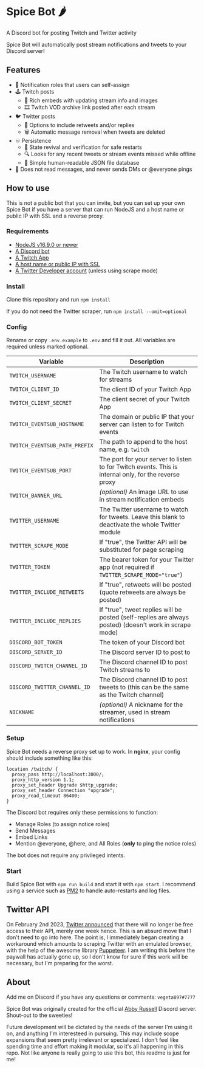 # Spice Bot 🌶️

A Discord bot for posting Twitch and Twitter activity

Spice Bot will automatically post stream notifications and tweets to your Discord server!

## Features

- 🔔 Notification roles that users can self-assign
- 🕹️ Twitch posts
  - 📰 Rich embeds with updating stream info and images
  - 🎞️ Twitch VOD archive link posted after each stream
- 🐦 Twitter posts
  - 💬 Options to include retweets and/or replies
  - 🗑️ Automatic message removal when tweets are deleted
- ♾️ Persistence
  - 🔄 State revival and verification for safe restarts
  - 🔍 Looks for any recent tweets or stream events missed while offline
  - 📝 Simple human-readable JSON file database
- 🙈 Does not read messages, and never sends DMs or @everyone pings

## How to use

This is not a public bot that you can invite, but you can set up your own Spice Bot if you have a server that can run NodeJS and a host name or public IP with SSL and a reverse proxy.

### Requirements

- [NodeJS v16.9.0 or newer](https://nodejs.org/)
- [A Discord bot](https://discordjs.guide/preparations/setting-up-a-bot-application.html)
- [A Twitch App](https://dev.twitch.tv/console/apps/create)
- [A host name or public IP with SSL](https://twurple.js.org/docs/getting-data/eventsub/listener-setup.html)
- [A Twitter Developer account](https://developer.twitter.com/en/apply-for-access) (unless using scrape mode)

### Install

Clone this repository and run `npm install`

If you do not need the Twitter scraper, run `npm install --omit=optional`

### Config

Rename or copy `.env.example` to `.env` and fill it out. All variables are required unless marked optional.

| Variable                      | Description                                                                                            |
| ----------------------------- | ------------------------------------------------------------------------------------------------------ |
| `TWITCH_USERNAME`             | The Twitch username to watch for streams                                                               |
| `TWITCH_CLIENT_ID`            | The client ID of your Twitch App                                                                       |
| `TWITCH_CLIENT_SECRET`        | The client secret of your Twitch App                                                                   |
| `TWITCH_EVENTSUB_HOSTNAME`    | The domain or public IP that your server can listen to for Twitch events                               |
| `TWITCH_EVENTSUB_PATH_PREFIX` | The path to append to the host name, e.g. `twitch`                                                     |
| `TWITCH_EVENTSUB_PORT`        | The port for your server to listen to for Twitch events. This is internal only, for the reverse proxy  |
| `TWITCH_BANNER_URL`           | _(optional)_ An image URL to use in stream notification embeds                                         |
| `TWITTER_USERNAME`            | The Twitter username to watch for tweets. Leave this blank to deactivate the whole Twitter module      |
| `TWITTER_SCRAPE_MODE`         | If "true", the Twitter API will be substituted for page scraping                                       |
| `TWITTER_TOKEN`               | The bearer token for your Twitter app (not required if `TWITTER_SCRAPE_MODE="true"`)                   |
| `TWITTER_INCLUDE_RETWEETS`    | If "true", retweets will be posted (quote retweets are always be posted)                               |
| `TWITTER_INCLUDE_REPLIES`     | If "true", tweet replies will be posted (self-replies are always posted) (doesn't work in scrape mode) |
| `DISCORD_BOT_TOKEN`           | The token of your Discord bot                                                                          |
| `DISCORD_SERVER_ID`           | The Discord server ID to post to                                                                       |
| `DISCORD_TWITCH_CHANNEL_ID`   | The Discord channel ID to post Twitch streams to                                                       |
| `DISCORD_TWITTER_CHANNEL_ID`  | The Discord channel ID to post tweets to (this can be the same as the Twitch channel)                  |
| `NICKNAME`                    | _(optional)_ A nickname for the streamer, used in stream notifications                                 |

### Setup

Spice Bot needs a reverse proxy set up to work. In **nginx**, your config should include something like this:

```nginx
location /twitch/ {
  proxy_pass http://localhost:3000/;
  proxy_http_version 1.1;
  proxy_set_header Upgrade $http_upgrade;
  proxy_set_header Connection "upgrade";
  proxy_read_timeout 86400;
}
```

The Discord bot requires only these permissions to function:

- Manage Roles (to assign notice roles)
- Send Messages
- Embed Links
- Mention @everyone, @here, and All Roles (**only** to ping the notice roles)

The bot does not require any privileged intents.

### Start

Build Spice Bot with `npm run build` and start it with `npm start`. I recommend using a service such as [PM2](https://pm2.keymetrics.io/) to handle auto-restarts and log files.

## Twitter API

On February 2nd 2023, [Twitter announced](https://twitter.com/TwitterDev/status/1621026986784337922) that there will no longer be free access to their API, merely one week hence. This is an absurd move that I don't need to go into here. The point is, I immediately began creating a workaround which amounts to scraping Twitter with an emulated browser, with the help of the awesome library [Puppeteer](https://pptr.dev/). I am writing this before the paywall has actually gone up, so I don't know for sure if this work will be necessary, but I'm preparing for the worst.

## About

Add me on Discord if you have any questions or comments: `vegeta897#7777`

Spice Bot was originally created for the official [Abby Russell](https://www.abbyfrombrooklyn.com/) Discord server. Shout-out to the sweeties!

Future development will be dictated by the needs of the server I'm using it on, and anything I'm interesteed in pursuing. This may include scope expansions that seem pretty irrelevant or specialized. I don't feel like spending time and effort making it modular, so it's all happening in this repo. Not like anyone is really going to use this bot, this readme is just for me!
